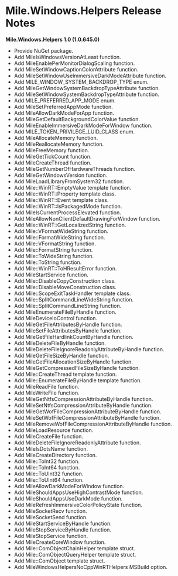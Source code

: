 ﻿# Mile.Windows.Helpers Release Notes

**Mile.Windows.Helpers 1.0 (1.0.645.0)**

- Provide NuGet package.
- Add MileIsWindowsVersionAtLeast function.
- Add MileEnablePerMonitorDialogScaling function.
- Add MileSetWindowCaptionColorAttribute function.
- Add MileSetWindowUseImmersiveDarkModeAttribute function.
- Add MILE_WINDOW_SYSTEM_BACKDROP_TYPE enum.
- Add MileGetWindowSystemBackdropTypeAttribute function.
- Add MileSetWindowSystemBackdropTypeAttribute function.
- Add MILE_PREFERRED_APP_MODE enum.
- Add MileSetPreferredAppMode function.
- Add MileAllowDarkModeForApp function.
- Add MileGetDefaultBackgroundColorValue function.
- Add MileEnableImmersiveDarkModeForWindow function.
- Add MILE_TOKEN_PRIVILEGE_LUID_CLASS enum.
- Add MileAllocateMemory function.
- Add MileReallocateMemory function.
- Add MileFreeMemory function.
- Add MileGetTickCount function.
- Add MileCreateThread function.
- Add MileGetNumberOfHardwareThreads function.
- Add MileGetWindowsVersion function.
- Add MileLoadLibraryFromSystem32 function.
- Add Mile::WinRT::EmptyValue template function.
- Add Mile::WinRT::Property template class.
- Add Mile::WinRT::Event template class.
- Add Mile::WinRT::IsPackagedMode function.
- Add MileIsCurrentProcessElevated function.
- Add MileAllowNonClientDefaultDrawingForWindow function.
- Add Mile::WinRT::GetLocalizedString function.
- Add Mile::VFormatWideString function.
- Add Mile::FormatWideString function.
- Add Mile::VFormatString function.
- Add Mile::FormatString function.
- Add Mile::ToWideString function.
- Add Mile::ToString function.
- Add Mile::WinRT::ToHResultError function.
- Add MileStartService function.
- Add Mile::DisableCopyConstruction class.
- Add Mile::DisableMoveConstruction class.
- Add Mile::ScopeExitTaskHandler template class.
- Add Mile::SplitCommandLineWideString function.
- Add Mile::SplitCommandLineString function.
- Add MileEnumerateFileByHandle function.
- Add MileDeviceIoControl function.
- Add MileGetFileAttributesByHandle function.
- Add MileSetFileAttributesByHandle function.
- Add MileGetFileHardlinkCountByHandle function.
- Add MileDeleteFileByHandle function.
- Add MileDeleteFileIgnoreReadonlyAttributeByHandle function.
- Add MileGetFileSizeByHandle function.
- Add MileGetFileAllocationSizeByHandle function.
- Add MileGetCompressedFileSizeByHandle function.
- Add Mile::CreateThread template function.
- Add Mile::EnumerateFileByHandle template function.
- Add MileReadFile function.
- Add MileWriteFile function.
- Add MileGetNtfsCompressionAttributeByHandle function.
- Add MileSetNtfsCompressionAttributeByHandle function.
- Add MileGetWofFileCompressionAttributeByHandle function.
- Add MileSetWofFileCompressionAttributeByHandle function.
- Add MileRemoveWofFileCompressionAttributeByHandle function.
- Add MileLoadResource function.
- Add MileCreateFile function.
- Add MileDeleteFileIgnoreReadonlyAttribute function.
- Add MileIsDotsName function.
- Add MileCreateDirectory function.
- Add Mile::ToInt32 function.
- Add Mile::ToInt64 function.
- Add Mile::ToUInt32 function.
- Add Mile::ToUInt64 function.
- Add MileAllowDarkModeForWindow function.
- Add MileShouldAppsUseHighContrastMode function.
- Add MileShouldAppsUseDarkMode function.
- Add MileRefreshImmersiveColorPolicyState function.
- Add MileSocketRecv function.
- Add MileSocketSend function.
- Add MileStartServiceByHandle function.
- Add MileStopServiceByHandle function.
- Add MileStopService function.
- Add MileCreateCoreWindow function.
- Add Mile::ComObjectChainHelper template struct.
- Add Mile::ComObjectQueryHelper template struct.
- Add Mile::ComObject template struct.
- Add MileWindowsHelpersNoCppWinRTHelpers MSBuild option.
